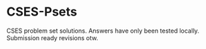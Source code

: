 # CSES-Psets
CSES problem set solutions. Answers have only been tested locally. Submission ready revisions otw.  
